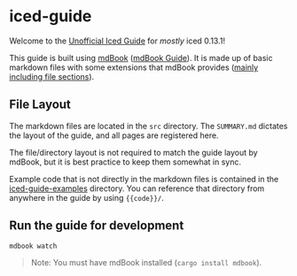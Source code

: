 # iced-guide

Welcome to the [Unofficial Iced Guide](https://jl710.github.io/iced-guide/) for *mostly* iced 0.13.1!

This guide is built using [mdBook](https://github.com/rust-lang/mdBook) ([mdBook Guide](https://rust-lang.github.io/mdBook/)). 
It is made up of basic markdown files with some extensions that mdBook provides ([mainly including file sections](https://rust-lang.github.io/mdBook/format/mdbook.html#including-files)).

## File Layout

The markdown files are located in the `src` directory.
The `SUMMARY.md` dictates the layout of the guide, and all pages are registered here.

The file/directory layout is not required to match the guide layout by mdBook, but it is best practice to keep them somewhat in sync. 

Example code that is not directly in the markdown files is contained in the [iced-guide-examples](./iced-guide-examples) directory. You can reference that directory from anywhere in the guide by using `{{code}}/`.

## Run the guide for development

```
mdbook watch
```
> Note: You must have mdBook installed (`cargo install mdbook`).
